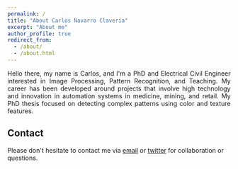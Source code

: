 ```yaml
---
permalink: /
title: "About Carlos Navarro Clavería"
excerpt: "About me"
author_profile: true
redirect_from: 
  - /about/
  - /about.html
---
```


<div style="text-align: justify;">Hello there, my name is Carlos, and I'm a PhD and Electrical Civil Engineer interested in Image Processing, Pattern Recognition, and Teaching. My career has been developed around projects that involve high technology and innovation in automation systems in medicine, mining, and retail. My PhD thesis focused on detecting complex patterns using color and texture features.</div>

## Contact

Please don't hesitate to contact me via [email](mailto:carlosnavarroc@uchile.cl) or [twitter](https://twitter.com/CarlosFNavarroC) for collaboration or questions.

